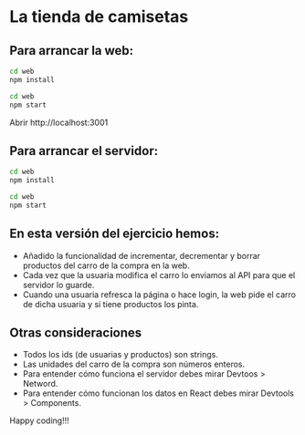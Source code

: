 # La tienda de camisetas

## Para arrancar la web:

```bash
cd web
npm install
```

```bash
cd web
npm start
```

Abrir http://localhost:3001

## Para arrancar el servidor:

```bash
cd web
npm install
```

```bash
cd web
npm start
```

## En esta versión del ejercicio hemos:

- Añadido la funcionalidad de incrementar, decrementar y borrar productos del carro de la compra en la web.
- Cada vez que la usuaria modifica el carro lo enviamos al API para que el servidor lo guarde.
- Cuando una usuaria refresca la página o hace login, la web pide el carro de dicha usuaria y si tiene productos los pinta.

## Otras consideraciones

- Todos los ids (de usuarias y productos) son strings.
- Las unidades del carro de la compra son números enteros.
- Para entender cómo funciona el servidor debes mirar Devtoos > Netword.
- Para entender cómo funcionan los datos en React debes mirar Devtools > Components.

Happy coding!!!